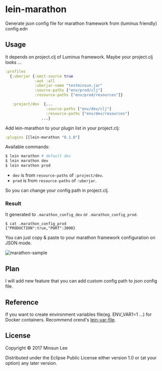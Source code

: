 # lein-marathon

Generate json config file for marathon framework from (luminus friendly) config.edn


## Usage

It depends on project.clj of Luminus framework.
Maybe your project.clj looks ...

```clojure
:profiles
  {:uberjar {:omit-source true
             :aot :all
             :uberjar-name "testminsun.jar"
             :source-paths ["env/prod/clj"]
             :resource-paths ["env/prod/resources"]}

   :project/dev  {...
                  :source-paths ["env/dev/clj"]
                  :resource-paths ["env/dev/resources"]
                ...}

```

Add lein-marathon to your plugin list in your project.clj:

```clojure
:plugins [[lein-marathon "0.1.0"]
```

Available commands:

```sh
$ lein marathon # default dev
$ lein marathon dev
$ lein marathon prod
```

- `dev` is from `resource-paths` of `:project/dev`.
- `prod` is from `resource-paths` of `:uberjar`.

So you can change your config path in project.clj.

### Result

It generated to `.marathon_config_dev` or `.marathon_config_prod`.

```
$ cat .marathon_config_prod
{"PRODUCTION":true,"PORT":3000}
```

You can just copy & paste to your marathon framework configuration on JSON mode.

![marathon-sample](https://cloud.githubusercontent.com/assets/562341/24896456/fda71474-1ecf-11e7-9fb9-eea239889e67.png "marathon sample")


## Plan

I will add new feature that you can add custom config path to json config file.

## Reference

If you want to create environment variables file(eg. ENV_VAR1=1 ...) for Docker containers. Recommend orend's [lein-var-file].

## License

Copyright © 2017 Minsun Lee

Distributed under the Eclipse Public License either version 1.0 or (at
your option) any later version.

[lein-var-file]: https://github.com/orend/lein-var-file
